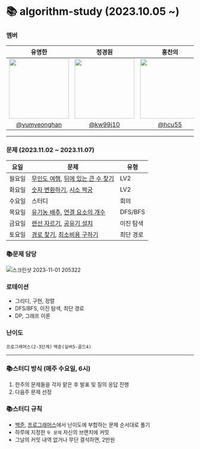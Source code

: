 # 📚 algorithm-study (2023.10.05 ~)
### 멤버
|      유명한       |          정경원         |       홍찬의         |                                                                                                               
| :------------------------------------------------------------------------------: | :---------------------------------------------------------------------------------------------------------------------------------------------------: | :---------------------------------------------------------------------------------------------------------------------------------------------------------------------------------------------------: |
|   <img width="160px" src="https://avatars.githubusercontent.com/u/75025163?v=4.png" />    |            <img width="160px" src="https://avatars.githubusercontent.com/u/103038606?v=4.png" />              |                   <img width="160px" src="https://avatars.githubusercontent.com/u/75023467?v=4.png"/>   |
|   [@yumyeonghan](https://github.com/yumyeonghan)   |  [@kw99j10](https://github.com/kw99j10 )    | [@hcu55](https://github.com/hcu55)  |

<hr>

### 문제 (2023.11.02 ~ 2023.11.07) 
| 요일   | 문제         | 유형|
|--------|--------------|----|
| 월요일 | [무인도 여행](https://school.programmers.co.kr/learn/courses/30/lessons/154540), [뒤에 있는 큰 수 찾기](https://school.programmers.co.kr/learn/courses/30/lessons/154539)   | LV2   |
| 화요일 | [숫자 변환하기](https://school.programmers.co.kr/learn/courses/30/lessons/154538), [시소 짝궁](https://school.programmers.co.kr/learn/courses/30/lessons/152996)   | LV2    |
| 수요일 | 스터디   | 회의    |
| 목요일 | [유기농 배추](https://www.acmicpc.net/problem/1012), [연결 요소의 개수](https://www.acmicpc.net/problem/11724)   |  DFS/BFS  |
| 금요일 | [랜선 자르기](https://www.acmicpc.net/problem/1654), [공유기 설치](https://www.acmicpc.net/problem/2110)   | 이진 탐색  |
| 토요일 | [경로 찾기](https://www.acmicpc.net/problem/11403), [최소비용 구하기](https://www.acmicpc.net/problem/1916)   | 최단 경로 |



### 📚문제 담당

![스크린샷 2023-11-01 205322](https://github.com/k-algorithm-study/algorithm-study/assets/103038606/0beb8afd-6e0f-41fb-94f1-e938b5d7aed9)

### 로테이션
- 그리디, 구현, 정렬
- DFS/BFS, 이진 탐색, 최단 경로
- DP, 그래프 이론


### 난이도
`프로그래머스(2-3단계)`
`백준(실버5-골드4)`

<hr>

### 📚스터디 방식 (매주 수요일, 6시)
1. 한주의 문제들을 각자 맡은 후 발표 및 질의 응답 진행
2. 다음주 문제 선정 

### 📚스터디 규칙
- [백준](https://www.acmicpc.net/problem/tags), [프로그래머스](https://school.programmers.co.kr/learn/challenges?order=recent&page=1&levels=2)에서 난이도에 부합하는 문제 순서대로 풀기
- 하루에 지정한 `두 문제` 자신의 브랜치에 커밋
- 그날의 커밋 내역 없거나 무단 결석하면, 2만원
